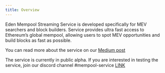```yaml
---
title: Overview
---
```



Eden Mempool Streaming Service is developed specifically for MEV searchers and block builders. Service provides ultra fast access to Ethereum’s global mempool, allowing users to spot MEV opportunities and build blocks as fast as possible.

You can read more about the service on our [Medium post](#)

The service is currently in public alpha. If you are interested in testing the service, join our discord channel #mempool-service [LINK](https://discord.gg/REQUwVkq6)
